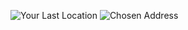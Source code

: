 ![Your Last Location](../assets/image/LocationFinderApp/Capture.PNG)
![Chosen Address](../assets/image/LocationFinderApp/Capture1.PNG)
